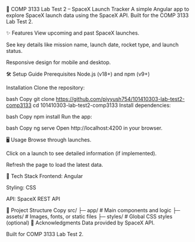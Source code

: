 🚀 COMP 3133 Lab Test 2 – SpaceX Launch Tracker
A simple Angular app to explore SpaceX launch data using the SpaceX API. Built for the COMP 3133 Lab Test 2.

✨ Features
View upcoming and past SpaceX launches.

See key details like mission name, launch date, rocket type, and launch status.

Responsive design for mobile and desktop.

🛠️ Setup Guide
Prerequisites
Node.js (v18+) and npm (v9+)

Installation
Clone the repository:

bash
Copy
git clone https://github.com/piyyush754/101410303-lab-test2-comp3133
cd 101410303-lab-test2-comp3133
Install dependencies:

bash
Copy
npm install
Run the app:

bash
Copy
ng serve
Open http://localhost:4200 in your browser.

🖥️ Usage
Browse through launches.

Click on a launch to see detailed information (if implemented).

Refresh the page to load the latest data.

🔧 Tech Stack
Frontend: Angular

Styling: CSS

API: SpaceX REST API

📁 Project Structure
Copy
src/
├─ app/ # Main components and logic
├─ assets/ # Images, fonts, or static files
├─ styles/ # Global CSS styles (optional)
🙌 Acknowledgments
Data provided by SpaceX API.

Built for COMP 3133 Lab Test 2.
